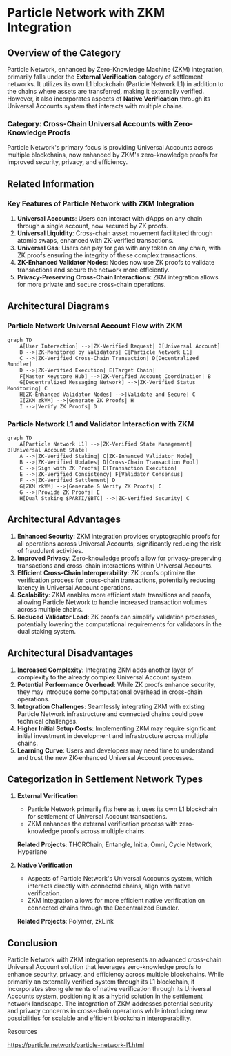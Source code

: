 # Particle Network with ZKM Integration

## Overview of the Category

Particle Network, enhanced by Zero-Knowledge Machine (ZKM) integration, primarily falls under the **External Verification** category of settlement networks. It utilizes its own L1 blockchain (Particle Network L1) in addition to the chains where assets are transferred, making it externally verified. However, it also incorporates aspects of **Native Verification** through its Universal Accounts system that interacts with multiple chains.

### Category: Cross-Chain Universal Accounts with Zero-Knowledge Proofs

Particle Network's primary focus is providing Universal Accounts across multiple blockchains, now enhanced by ZKM's zero-knowledge proofs for improved security, privacy, and efficiency.

## Related Information

### Key Features of Particle Network with ZKM Integration

1. **Universal Accounts**: Users can interact with dApps on any chain through a single account, now secured by ZK proofs.
2. **Universal Liquidity**: Cross-chain asset movement facilitated through atomic swaps, enhanced with ZK-verified transactions.
3. **Universal Gas**: Users can pay for gas with any token on any chain, with ZK proofs ensuring the integrity of these complex transactions.
4. **ZK-Enhanced Validator Nodes**: Nodes now use ZK proofs to validate transactions and secure the network more efficiently.
5. **Privacy-Preserving Cross-Chain Interactions**: ZKM integration allows for more private and secure cross-chain operations.

## Architectural Diagrams

### Particle Network Universal Account Flow with ZKM

```mermaid
graph TD
    A[User Interaction] -->|ZK-Verified Request| B[Universal Account]
    B -->|ZK-Monitored by Validators| C[Particle Network L1]
    C -->|ZK-Verified Cross-Chain Transaction| D[Decentralized Bundler]
    D -->|ZK-Verified Execution| E[Target Chain]
    F[Master Keystore Hub] -->|ZK-Verified Account Coordination| B
    G[Decentralized Messaging Network] -->|ZK-Verified Status Monitoring| C
    H[ZK-Enhanced Validator Nodes] -->|Validate and Secure| C
    I[ZKM zkVM] -->|Generate ZK Proofs| H
    I -->|Verify ZK Proofs| D

```

### Particle Network L1 and Validator Interaction with ZKM

```mermaid
graph TD
    A[Particle Network L1] -->|ZK-Verified State Management| B[Universal Account State]
    A -->|ZK-Verified Staking| C[ZK-Enhanced Validator Node]
    B -->|ZK-Verified Updates| D[Cross-Chain Transaction Pool]
    C -->|Sign with ZK Proofs| E[Transaction Execution]
    E -->|ZK-Verified Consistency| F[Validator Consensus]
    F -->|ZK-Verified Settlement| D
    G[ZKM zkVM] -->|Generate & Verify ZK Proofs| C
    G -->|Provide ZK Proofs| E
    H[Dual Staking $PARTI/$BTC] -->|ZK-Verified Security| C

```

## Architectural Advantages

1. **Enhanced Security**: ZKM integration provides cryptographic proofs for all operations across Universal Accounts, significantly reducing the risk of fraudulent activities.
2. **Improved Privacy**: Zero-knowledge proofs allow for privacy-preserving transactions and cross-chain interactions within Universal Accounts.
3. **Efficient Cross-Chain Interoperability**: ZK proofs optimize the verification process for cross-chain transactions, potentially reducing latency in Universal Account operations.
4. **Scalability**: ZKM enables more efficient state transitions and proofs, allowing Particle Network to handle increased transaction volumes across multiple chains.
5. **Reduced Validator Load**: ZK proofs can simplify validation processes, potentially lowering the computational requirements for validators in the dual staking system.

## Architectural Disadvantages

1. **Increased Complexity**: Integrating ZKM adds another layer of complexity to the already complex Universal Account system.
2. **Potential Performance Overhead**: While ZK proofs enhance security, they may introduce some computational overhead in cross-chain operations.
3. **Integration Challenges**: Seamlessly integrating ZKM with existing Particle Network infrastructure and connected chains could pose technical challenges.
4. **Higher Initial Setup Costs**: Implementing ZKM may require significant initial investment in development and infrastructure across multiple chains.
5. **Learning Curve**: Users and developers may need time to understand and trust the new ZK-enhanced Universal Account processes.

## Categorization in Settlement Network Types

1. **External Verification**

   - Particle Network primarily fits here as it uses its own L1 blockchain for settlement of Universal Account transactions.
   - ZKM enhances the external verification process with zero-knowledge proofs across multiple chains.

   **Related Projects**: THORChain, Entangle, Initia, Omni, Cycle Network, Hyperlane

2. **Native Verification**

   - Aspects of Particle Network's Universal Accounts system, which interacts directly with connected chains, align with native verification.
   - ZKM integration allows for more efficient native verification on connected chains through the Decentralized Bundler.

   **Related Projects**: Polymer, zkLink

## Conclusion

Particle Network with ZKM integration represents an advanced cross-chain Universal Account solution that leverages zero-knowledge proofs to enhance security, privacy, and efficiency across multiple blockchains. While primarily an externally verified system through its L1 blockchain, it incorporates strong elements of native verification through its Universal Accounts system, positioning it as a hybrid solution in the settlement network landscape. The integration of ZKM addresses potential security and privacy concerns in cross-chain operations while introducing new possibilities for scalable and efficient blockchain interoperability.

Resources

https://particle.network/particle-network-l1.html
